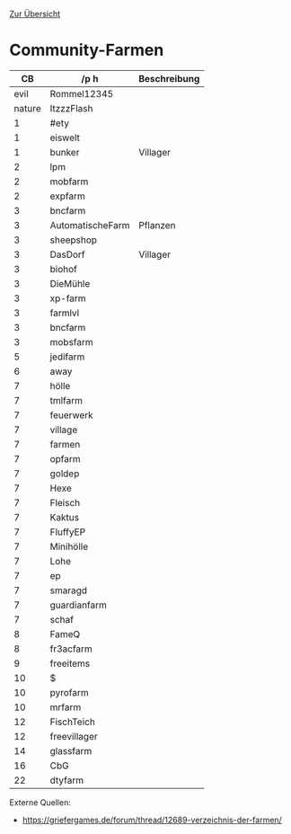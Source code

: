 [Zur Übersicht](README.md)

# Community-Farmen

|CB|/p h|Beschreibung|
|---|---|---|
|evil|Rommel12345||
|nature|ItzzzFlash||
|1|#ety||
|1|eiswelt||
|1|bunker|Villager|
|2|lpm||
|2|mobfarm||
|2|expfarm||
|3|bncfarm||
|3|AutomatischeFarm|Pflanzen|
|3|sheepshop||
|3|DasDorf|Villager|
|3|biohof||
|3|DieMühle||
|3|xp-farm||
|3|farmlvl||
|3|bncfarm||
|3|mobsfarm||
|5|jedifarm||
|6|away||
|7|hölle||
|7|tmlfarm||
|7|feuerwerk||
|7|village||
|7|farmen||
|7|opfarm||
|7|goldep||
|7|Hexe||
|7|Fleisch||
|7|Kaktus||
|7|FluffyEP||
|7|Minihölle||
|7|Lohe||
|7|ep||
|7|smaragd||
|7|guardianfarm||
|7|schaf||
|8|FameQ||
|8|fr3acfarm||
|9|freeitems||
|10|$||
|10|pyrofarm||
|10|mrfarm||
|12|FischTeich||
|12|freevillager||
|14|glassfarm||
|16|CbG||
|22|dtyfarm||

Externe Quellen:
- https://griefergames.de/forum/thread/12689-verzeichnis-der-farmen/
